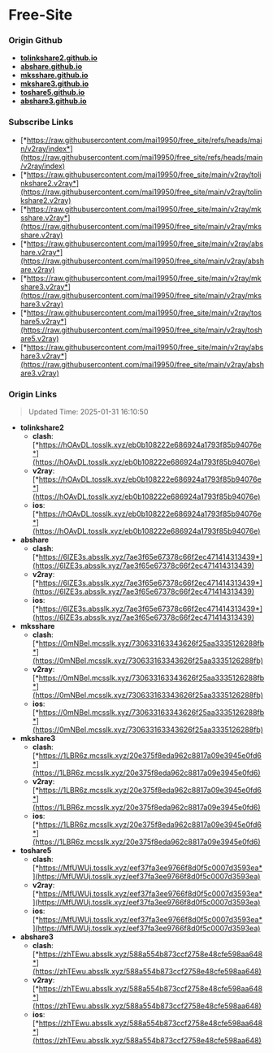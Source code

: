 # Free-Site

### Origin Github

- [**tolinkshare2.github.io**](https://github.com/tolinkshare2/tolinkshare2.github.io)
- [**abshare.github.io**](https://github.com/abshare/abshare.github.io)
- [**mksshare.github.io**](https://github.com/mksshare/mksshare.github.io)
- [**mkshare3.github.io**](https://github.com/mkshare3/mkshare3.github.io)
- [**toshare5.github.io**](https://github.com/toshare5/toshare5.github.io)
- [**abshare3.github.io**](https://github.com/abshare3/abshare3.github.io)

### Subscribe Links

- [*https://raw.githubusercontent.com/mai19950/free_site/refs/heads/main/v2ray/index*](https://raw.githubusercontent.com/mai19950/free_site/refs/heads/main/v2ray/index)
- [*https://raw.githubusercontent.com/mai19950/free_site/main/v2ray/tolinkshare2.v2ray*](https://raw.githubusercontent.com/mai19950/free_site/main/v2ray/tolinkshare2.v2ray)
- [*https://raw.githubusercontent.com/mai19950/free_site/main/v2ray/mksshare.v2ray*](https://raw.githubusercontent.com/mai19950/free_site/main/v2ray/mksshare.v2ray)
- [*https://raw.githubusercontent.com/mai19950/free_site/main/v2ray/abshare.v2ray*](https://raw.githubusercontent.com/mai19950/free_site/main/v2ray/abshare.v2ray)
- [*https://raw.githubusercontent.com/mai19950/free_site/main/v2ray/mkshare3.v2ray*](https://raw.githubusercontent.com/mai19950/free_site/main/v2ray/mkshare3.v2ray)
- [*https://raw.githubusercontent.com/mai19950/free_site/main/v2ray/toshare5.v2ray*](https://raw.githubusercontent.com/mai19950/free_site/main/v2ray/toshare5.v2ray)
- [*https://raw.githubusercontent.com/mai19950/free_site/main/v2ray/abshare3.v2ray*](https://raw.githubusercontent.com/mai19950/free_site/main/v2ray/abshare3.v2ray)

### Origin Links

> Updated Time: 2025-01-31 16:10:50

- **tolinkshare2**
  - **clash**: [*https://hOAvDL.tosslk.xyz/eb0b108222e686924a1793f85b94076e*](https://hOAvDL.tosslk.xyz/eb0b108222e686924a1793f85b94076e)
  - **v2ray**: [*https://hOAvDL.tosslk.xyz/eb0b108222e686924a1793f85b94076e*](https://hOAvDL.tosslk.xyz/eb0b108222e686924a1793f85b94076e)
  - **ios**: [*https://hOAvDL.tosslk.xyz/eb0b108222e686924a1793f85b94076e*](https://hOAvDL.tosslk.xyz/eb0b108222e686924a1793f85b94076e)
- **abshare**
  - **clash**: [*https://6lZE3s.absslk.xyz/7ae3f65e67378c66f2ec471414313439*](https://6lZE3s.absslk.xyz/7ae3f65e67378c66f2ec471414313439)
  - **v2ray**: [*https://6lZE3s.absslk.xyz/7ae3f65e67378c66f2ec471414313439*](https://6lZE3s.absslk.xyz/7ae3f65e67378c66f2ec471414313439)
  - **ios**: [*https://6lZE3s.absslk.xyz/7ae3f65e67378c66f2ec471414313439*](https://6lZE3s.absslk.xyz/7ae3f65e67378c66f2ec471414313439)
- **mksshare**
  - **clash**: [*https://0mNBeI.mcsslk.xyz/730633163343626f25aa3335126288fb*](https://0mNBeI.mcsslk.xyz/730633163343626f25aa3335126288fb)
  - **v2ray**: [*https://0mNBeI.mcsslk.xyz/730633163343626f25aa3335126288fb*](https://0mNBeI.mcsslk.xyz/730633163343626f25aa3335126288fb)
  - **ios**: [*https://0mNBeI.mcsslk.xyz/730633163343626f25aa3335126288fb*](https://0mNBeI.mcsslk.xyz/730633163343626f25aa3335126288fb)
- **mkshare3**
  - **clash**: [*https://1LBR6z.mcsslk.xyz/20e375f8eda962c8817a09e3945e0fd6*](https://1LBR6z.mcsslk.xyz/20e375f8eda962c8817a09e3945e0fd6)
  - **v2ray**: [*https://1LBR6z.mcsslk.xyz/20e375f8eda962c8817a09e3945e0fd6*](https://1LBR6z.mcsslk.xyz/20e375f8eda962c8817a09e3945e0fd6)
  - **ios**: [*https://1LBR6z.mcsslk.xyz/20e375f8eda962c8817a09e3945e0fd6*](https://1LBR6z.mcsslk.xyz/20e375f8eda962c8817a09e3945e0fd6)
- **toshare5**
  - **clash**: [*https://MfUWUj.tosslk.xyz/eef37fa3ee9766f8d0f5c0007d3593ea*](https://MfUWUj.tosslk.xyz/eef37fa3ee9766f8d0f5c0007d3593ea)
  - **v2ray**: [*https://MfUWUj.tosslk.xyz/eef37fa3ee9766f8d0f5c0007d3593ea*](https://MfUWUj.tosslk.xyz/eef37fa3ee9766f8d0f5c0007d3593ea)
  - **ios**: [*https://MfUWUj.tosslk.xyz/eef37fa3ee9766f8d0f5c0007d3593ea*](https://MfUWUj.tosslk.xyz/eef37fa3ee9766f8d0f5c0007d3593ea)
- **abshare3**
  - **clash**: [*https://zhTEwu.absslk.xyz/588a554b873ccf2758e48cfe598aa648*](https://zhTEwu.absslk.xyz/588a554b873ccf2758e48cfe598aa648)
  - **v2ray**: [*https://zhTEwu.absslk.xyz/588a554b873ccf2758e48cfe598aa648*](https://zhTEwu.absslk.xyz/588a554b873ccf2758e48cfe598aa648)
  - **ios**: [*https://zhTEwu.absslk.xyz/588a554b873ccf2758e48cfe598aa648*](https://zhTEwu.absslk.xyz/588a554b873ccf2758e48cfe598aa648)
